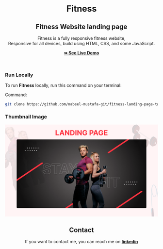 <div align="center">
  <br />

  <h1 align="center">Fitness</h1>
  <h2 align="center">Fitness Website landing page</h2>

Fitness is a fully responsive fitness website, <br />Responsive for all devices, build using HTML, CSS, and some JavaScript.

<a href="https://fitness-landing-page-task.netlify.app/"><strong>➥ See Live Demo</strong></a>

</div>

<br />

### Run Locally

To run **Fitness** locally, run this command on your terminal:

Command:

```bash
git clone https://github.com/nabeel-mustafa-git/fitness-landing-page-task.git
```

### Thumbnail Image

![Fitlife Desktop Demo](./assets/images/thumbnail.png "Desktop Demo")

<h2 align="center">Contact</h2>

<div align="center">

If you want to contact me, you can reach me on <a align="center" href="https://www.linkedin.com/in/nabeel-dev"><strong>linkedin</strong></a>

</div>

